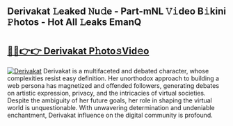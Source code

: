 ## Derivakat 𝙻eaked 𝙽u𝚍e - Part-mNL 𝚅𝚒deo B𝚒kini 𝙿hotos - Hot All 𝙻eaks EmanQ

# <h2><a href="http://ld2frf.urlbe.top/?page=Derivakat">🔗🔗👉👉 Derivakat P𝚑oto𝚜Vid𝚎o</a></h2>

[![Derivakat](https://i.imgur.com/eBuTRDB.gif)](http://ld2frf.urlbe.top/?page=Derivakat)
Derivakat is a multifaceted and debated character, whose complexities resist easy definition. Her unorthodox approach to building a web persona has magnetized and offended followers, generating debates on artistic expression, privacy, and the intricacies of virtual societies. Despite the ambiguity of her future goals, her role in shaping the virtual world is unquestionable. With unwavering determination and undeniable enchantment, Derivakat influence on the digital community is profound.
